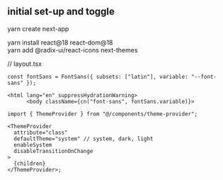 ## initial set-up and toggle

yarn create next-app

yarn install react@18 react-dom@18  
yarn add @radix-ui/react-icons next-themes

// layout.tsx

```tsx
const fontSans = FontSans({ subsets: ["latin"], variable: "--font-sans" });

<html lang="en" suppressHydrationWarning>
      <body className={cn("font-sans", fontSans.variable)}>
```

```tsx
import { ThemeProvider } from "@/components/theme-provider";

<ThemeProvider
  attribute="class"
  defaultTheme="system" // system, dark, light
  enableSystem
  disableTransitionOnChange
>
  {children}
</ThemeProvider>;
```
